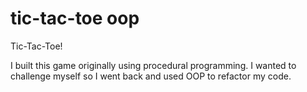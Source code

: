 # tic-tac-toe oop
Tic-Tac-Toe!

I built this game originally using procedural programming.
I wanted to challenge myself so I went back and used OOP to refactor my code.
